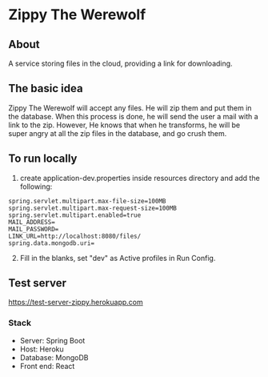 # Zippy The Werewolf

## About
A service storing files in the cloud, providing a link for downloading.

## The basic idea
Zippy The Werewolf will accept any files. He will zip them and put them in the database. When this process is done, he will send the user a mail with a link to the zip. However, He knows that when he transforms, he will be super angry at all the zip files in the database, and go crush them.

## To run locally 
1. create application-dev.properties inside resources directory and add the following:
```
spring.servlet.multipart.max-file-size=100MB
spring.servlet.multipart.max-request-size=100MB
spring.servlet.multipart.enabled=true
MAIL_ADDRESS=
MAIL_PASSWORD=
LINK_URL=http://localhost:8080/files/
spring.data.mongodb.uri=
```
2. Fill in the blanks, set "dev" as Active profiles in Run Config.

## Test server
https://test-server-zippy.herokuapp.com

### Stack
* Server: Spring Boot
* Host: Heroku
* Database: MongoDB
* Front end: React